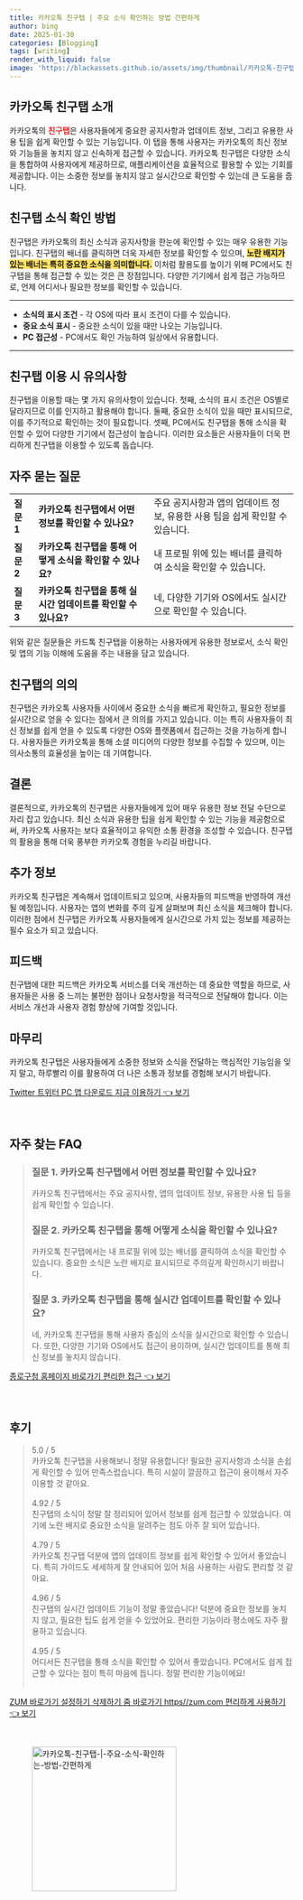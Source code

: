 ```yaml
---
title: 카카오톡 친구탭 | 주요 소식 확인하는 방법 간편하게
author: bing
date: 2025-01-30
categories: [Blogging]
tags: [writing]
render_with_liquid: false
image: 'https://blackassets.github.io/assets/img/thumbnail/카카오톡-친구탭-|-주요-소식-확인하는-방법-간편하게.webp'
---
```



<h2 id='카카오톡_친구탭_소개'>카카오톡 친구탭 소개</h2>

<p>카카오톡의 <b><span style="color: #ee2323;">친구탭</span></b>은 사용자들에게 중요한 공지사항과 업데이트 정보, 그리고 유용한 사용 팁을 쉽게 확인할 수 있는 기능입니다. 이 탭을 통해 사용자는 카카오톡의 최신 정보와 기능들을 놓치지 않고 신속하게 접근할 수 있습니다. 카카오톡 친구탭은 다양한 소식을 통합하여 사용자에게 제공하므로, 애플리케이션을 효율적으로 활용할 수 있는 기회를 제공합니다. 이는 소중한 정보를 놓치지 않고 실시간으로 확인할 수 있는데 큰 도움을 줍니다.</p>

<h2 id='친구탭_소식_확인방법'>친구탭 소식 확인 방법</h2>

<p>친구탭은 카카오톡의 최신 소식과 공지사항을 한눈에 확인할 수 있는 매우 유용한 기능입니다. 친구탭의 배너를 클릭하면 더욱 자세한 정보를 확인할 수 있으며, <b><span style="background-color: #ffe066;">노란 배지가 있는 배너는 특히 중요한 소식을 의미합니다.</span></b> 이처럼 활용도를 높이기 위해 PC에서도 친구탭을 통해 접근할 수 있는 것은 큰 장점입니다. 다양한 기기에서 쉽게 접근 가능하므로, 언제 어디서나 필요한 정보를 확인할 수 있습니다.</p>

<hr />

<ul>
    <li><b>소식의 표시 조건</b> - 각 OS에 따라 표시 조건이 다를 수 있습니다.</li>
    <li><b>중요 소식 표시</b> - 중요한 소식이 있을 때만 나오는 기능입니다.</li>
    <li><b>PC 접근성</b> - PC에서도 확인 가능하여 일상에서 유용합니다.</li>
</ul>

<hr />

<h2 id='친구탭_이용_시_유의사항'>친구탭 이용 시 유의사항</h2>

<p>친구탭을 이용할 때는 몇 가지 유의사항이 있습니다. 첫째, 소식의 표시 조건은 OS별로 달라지므로 이를 인지하고 활용해야 합니다. 둘째, 중요한 소식이 있을 때만 표시되므로, 이를 주기적으로 확인하는 것이 필요합니다. 셋째, PC에서도 친구탭을 통해 소식을 확인할 수 있어 다양한 기기에서 접근성이 높습니다. 이러한 요소들은 사용자들이 더욱 편리하게 친구탭을 이용할 수 있도록 돕습니다.</p>

<h2 id='자주_묻는_질문'>자주 묻는 질문</h2>

<table>
    <tr>
        <td><b>질문 1</b></td>
        <td><b>카카오톡 친구탭에서 어떤 정보를 확인할 수 있나요?</b></td>
        <td>주요 공지사항과 앱의 업데이트 정보, 유용한 사용 팁을 쉽게 확인할 수 있습니다.</td>
    </tr>
    <tr>
        <td><b>질문 2</b></td>
        <td><b>카카오톡 친구탭을 통해 어떻게 소식을 확인할 수 있나요?</b></td>
        <td>내 프로필 위에 있는 배너를 클릭하여 소식을 확인할 수 있습니다.</td>
    </tr>
    <tr>
        <td><b>질문 3</b></td>
        <td><b>카카오톡 친구탭을 통해 실시간 업데이트를 확인할 수 있나요?</b></td>
        <td>네, 다양한 기기와 OS에서도 실시간으로 확인할 수 있습니다.</td>
    </tr>
</table>

<p>위와 같은 질문들은 카드톡 친구탭을 이용하는 사용자에게 유용한 정보로서, 소식 확인 및 앱의 기능 이해에 도움을 주는 내용을 담고 있습니다.</p>

<h2 id='친구탭_의의'>친구탭의 의의</h2>

<p>친구탭은 카카오톡 사용자들 사이에서 중요한 소식을 빠르게 확인하고, 필요한 정보를 실시간으로 얻을 수 있다는 점에서 큰 의의를 가지고 있습니다. 이는 특히 사용자들이 최신 정보를 쉽게 얻을 수 있도록 다양한 OS와 플랫폼에서 접근하는 것을 가능하게 합니다. 사용자들은 카카오톡을 통해 소셜 미디어의 다양한 정보를 수집할 수 있으며, 이는 의사소통의 효율성을 높이는 데 기여합니다.</p>

<h2 id='결론'>결론</h2>

<p>결론적으로, 카카오톡의 친구탭은 사용자들에게 있어 매우 유용한 정보 전달 수단으로 자리 잡고 있습니다. 최신 소식과 유용한 팁을 쉽게 확인할 수 있는 기능을 제공함으로써, 카카오톡 사용자는 보다 효율적이고 유익한 소통 환경을 조성할 수 있습니다. 친구탭의 활용을 통해 더욱 풍부한 카카오톡 경험을 누리길 바랍니다.</p>

<h2 id='추가_정보'>추가 정보</h2>

<p>카카오톡 친구탭은 계속해서 업데이트되고 있으며, 사용자들의 피드백을 반영하여 개선될 예정입니다. 사용자는 앱의 변화를 주의 깊게 살펴보며 최신 소식을 체크해야 합니다. 이러한 점에서 친구탭은 카카오톡 사용자들에게 실시간으로 가치 있는 정보를 제공하는 필수 요소가 되고 있습니다.</p>

<h2 id='피드백'>피드백</h2>

<p>친구탭에 대한 피드백은 카카오톡 서비스를 더욱 개선하는 데 중요한 역할을 하므로, 사용자들은 사용 중 느끼는 불편한 점이나 요청사항을 적극적으로 전달해야 합니다. 이는 서비스 개선과 사용자 경험 향상에 기여할 것입니다.</p>

<h2 id='마무리'>마무리</h2>

<p>카카오톡 친구탭은 사용자들에게 소중한 정보와 소식을 전달하는 핵심적인 기능임을 잊지 말고, 하루빨리 이를 활용하여 더 나은 소통과 정보를 경험해 보시기 바랍니다.</p>


<p><a class="click-button" title="Twitter 트위터 PC 앱 다운로드 지금 이용하기" href="https://blackassets.github.io/posts/Twitter-%ED%8A%B8%EC%9C%84%ED%84%B0-PC-%EC%95%B1-%EB%8B%A4%EC%9A%B4%EB%A1%9C%EB%93%9C-%EC%A7%80%EA%B8%88-%EC%9D%B4%EC%9A%A9%ED%95%98%EA%B8%B0/" rel="dofollow">Twitter 트위터 PC 앱 다운로드 지금 이용하기 👈 보기</a></p><br>
<h2 id='자주_찾는_FAQ'>자주 찾는 FAQ</h2>
<div itemscope="" itemtype="https://schema.org/FAQPage"> 
<blockquote> 
<div itemscope="" itemprop="mainEntity" itemtype="https://schema.org/Question"> 
<h3 itemprop="name">질문 1. 카카오톡 친구탭에서 어떤 정보를 확인할 수 있나요?</h3> 
<div itemscope="" itemprop="acceptedAnswer" itemtype="https://schema.org/Answer"> 
<span itemprop="text"> 
<p>카카오톡 친구탭에서는 주요 공지사항, 앱의 업데이트 정보, 유용한 사용 팁 등을 쉽게 확인할 수 있습니다.</p> 
</span> 
</div> 
</div> 

<div itemscope="" itemprop="mainEntity" itemtype="https://schema.org/Question"> 
<h3 itemprop="name">질문 2. 카카오톡 친구탭을 통해 어떻게 소식을 확인할 수 있나요?</h3> 
<div itemscope="" itemprop="acceptedAnswer" itemtype="https://schema.org/Answer"> 
<span itemprop="text"> 
<p>카카오톡 친구탭에서는 내 프로필 위에 있는 배너를 클릭하여 소식을 확인할 수 있습니다. 중요한 소식은 노란 배지로 표시되므로 주의깊게 확인하시기 바랍니다.</p> 
</span> 
</div> 
</div> 

<div itemscope="" itemprop="mainEntity" itemtype="https://schema.org/Question"> 
<h3 itemprop="name">질문 3. 카카오톡 친구탭을 통해 실시간 업데이트를 확인할 수 있나요?</h3> 
<div itemscope="" itemprop="acceptedAnswer" itemtype="https://schema.org/Answer"> 
<span itemprop="text"> 
<p>네, 카카오톡 친구탭을 통해 사용자 중심의 소식을 실시간으로 확인할 수 있습니다. 또한, 다양한 기기와 OS에서도 접근이 용이하며, 실시간 업데이트를 통해 최신 정보를 놓치지 않습니다.</p> 
</span> 
</div> 
</div> 
</blockquote> 
</div>
<p><a class="click-button" title="종로구청 홈페이지 바로가기 편리한 접근" href="https://blackassets.github.io/posts/%EC%A2%85%EB%A1%9C%EA%B5%AC%EC%B2%AD-%ED%99%88%ED%8E%98%EC%9D%B4%EC%A7%80-%EB%B0%94%EB%A1%9C%EA%B0%80%EA%B8%B0-%ED%8E%B8%EB%A6%AC%ED%95%9C-%EC%A0%91%EA%B7%BC/" rel="dofollow">종로구청 홈페이지 바로가기 편리한 접근 👈 보기</a></p><br>
<h2 id='후기'>후기</h2>
<div itemscope itemtype="https://schema.org/Product">
  <blockquote>
  <div itemprop="review" itemscope itemtype="https://schema.org/Review">
      <div itemprop="reviewRating" itemscope itemtype="https://schema.org/Rating"> <span itemprop="ratingValue">5.0</span> / <span itemprop="bestRating">5</span> </div>
      <span itemprop="reviewBody">카카오톡 친구탭을 사용해보니 정말 유용합니다! 필요한 공지사항과 소식을 손쉽게 확인할 수 있어 만족스럽습니다. 특히 시설이 깔끔하고 접근이 용이해서 자주 이용할 것 같아요.</span>
  </div>
  <br>
  <div itemprop="review" itemscope itemtype="https://schema.org/Review">
      <div itemprop="reviewRating" itemscope itemtype="https://schema.org/Rating"> <span itemprop="ratingValue">4.92</span> / <span itemprop="bestRating">5</span> </div>
      <span itemprop="reviewBody">친구탭의 소식이 정말 잘 정리되어 있어서 정보를 쉽게 접근할 수 있었습니다. 여기에 노란 배지로 중요한 소식을 알려주는 점도 아주 잘 되어 있습니다.</span>
  </div>
  <br>
  <div itemprop="review" itemscope itemtype="https://schema.org/Review">
      <div itemprop="reviewRating" itemscope itemtype="https://schema.org/Rating"> <span itemprop="ratingValue">4.79</span> / <span itemprop="bestRating">5</span> </div>
      <span itemprop="reviewBody">카카오톡 친구탭 덕분에 앱의 업데이트 정보를 쉽게 확인할 수 있어서 좋았습니다. 특히 가이드도 세세하게 잘 안내되어 있어 처음 사용하는 사람도 편리할 것 같아요.</span>
  </div>
  <br>
  <div itemprop="review" itemscope itemtype="https://schema.org/Review">
      <div itemprop="reviewRating" itemscope itemtype="https://schema.org/Rating"> <span itemprop="ratingValue">4.96</span> / <span itemprop="bestRating">5</span> </div>
      <span itemprop="reviewBody">친구탭의 실시간 업데이트 기능이 정말 좋았습니다! 덕분에 중요한 정보를 놓치지 않고, 필요한 팁도 쉽게 얻을 수 있었어요. 편리한 기능이라 평소에도 자주 활용하고 있습니다.</span>
  </div>
  <br>
  <div itemprop="review" itemscope itemtype="https://schema.org/Review">
      <div itemprop="reviewRating" itemscope itemtype="https://schema.org/Rating"> <span itemprop="ratingValue">4.95</span> / <span itemprop="bestRating">5</span> </div>
      <span itemprop="reviewBody">어디서든 친구탭을 통해 소식을 확인할 수 있어서 좋았습니다. PC에서도 쉽게 접근할 수 있다는 점이 특히 마음에 듭니다. 정말 편리한 기능이에요!</span>
  </div>
  <br>
  </blockquote>
</div>
<p><a class="click-button" title="ZUM 바로가기 설정하기 삭제하기 줌 바로가기 https//zum.com 편리하게 사용하기" href="https://blackassets.github.io/posts/ZUM-%EB%B0%94%EB%A1%9C%EA%B0%80%EA%B8%B0-%EC%84%A4%EC%A0%95%ED%95%98%EA%B8%B0-%EC%82%AD%EC%A0%9C%ED%95%98%EA%B8%B0-%EC%A4%8C-%EB%B0%94%EB%A1%9C%EA%B0%80%EA%B8%B0-httpszum.com-%ED%8E%B8%EB%A6%AC%ED%95%98%EA%B2%8C-%EC%82%AC%EC%9A%A9%ED%95%98%EA%B8%B0/" rel="dofollow">ZUM 바로가기 설정하기 삭제하기 줌 바로가기 https//zum.com 편리하게 사용하기 👈 보기</a></p><br>
<figure class="image"><img src="https://blackassets.github.io/assets/img/thumbnail/카카오톡-친구탭-|-주요-소식-확인하는-방법-간편하게.webp" alt="카카오톡-친구탭-|-주요-소식-확인하는-방법-간편하게" width="256" height="256"></figure>